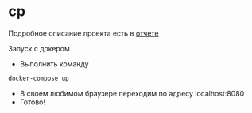 # cp

Подробное описание проекта есть в [отчете](./DB/cp/docs/report.pdf)

Запуск с докером

* Выполнить команду 

```bash
docker-compose up
```

* В своем любимом браузере переходим по адресу localhost:8080
* Готово!
